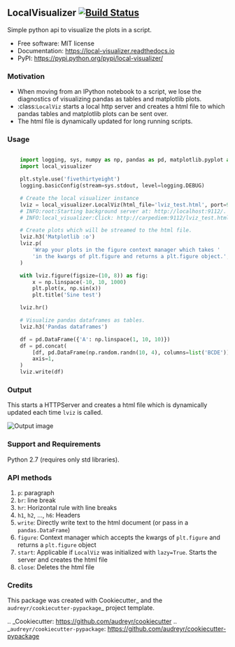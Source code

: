 ## LocalVisualizer [![Build Status](https://travis-ci.org/psvishnu91/local_visualizer.svg?branch=master)](https://travis-ci.org/psvishnu91/local_visualizer)

Simple python api to visualize the plots in a script.

* Free software: MIT license
* Documentation: https://local-visualizer.readthedocs.io
* PyPI: https://pypi.python.org/pypi/local-visualizer/


### Motivation
* When moving from an IPython notebook to a script, we lose the diagnostics
    of visualizing pandas as tables and matplotlib plots.
* :class:`LocalViz` starts a local http server and creates a html file to
    which pandas tables and matplotlib plots can be sent over.
* The html file is dynamically updated for long running scripts.

### Usage
``` python

    import logging, sys, numpy as np, pandas as pd, matplotlib.pyplot as plt
    import local_visualizer

    plt.style.use('fivethirtyeight')
    logging.basicConfig(stream=sys.stdout, level=logging.DEBUG)

    # Create the local visualizer instance
    lviz = local_visualizer.LocalViz(html_file='lviz_test.html', port=9112)
    # INFO:root:Starting background server at: http://localhost:9112/.
    # INFO:local_visualizer:Click: http://carpediem:9112/lviz_test.html or http://localhost:9112/lviz_test.html

    # Create plots which will be streamed to the html file.
    lviz.h3('Matplotlib :o')
    lviz.p(
        'Wrap your plots in the figure context manager which takes '
        'in the kwargs of plt.figure and returns a plt.figure object.',
    )

    with lviz.figure(figsize=(10, 8)) as fig:
        x = np.linspace(-10, 10, 1000)
        plt.plot(x, np.sin(x))
        plt.title('Sine test')

    lviz.hr()

    # Visualize pandas dataframes as tables.
    lviz.h3('Pandas dataframes')

    df = pd.DataFrame({'A': np.linspace(1, 10, 10)})
    df = pd.concat(
        [df, pd.DataFrame(np.random.randn(10, 4), columns=list('BCDE'))],
        axis=1,
    )
    lviz.write(df)
```

### Output
This starts a HTTPServer and creates a html file which is dynamically updated
each time ``lviz`` is called.

![Output image]( https://i.imgur.com/jjwvAX2.png "The output of the above commands")

### Support and Requirements
Python 2.7 (requires only std libraries).

### API methods
1. `p`: paragraph
2. `br`: line break
3. `hr`: Horizontal rule with line breaks
4. `h1`, `h2`, ..., `h6`: Headers
5. `write`: Directly write text to the html document (or pass in a `pandas.DataFrame`)
6. `figure`: Context manager which accepts the kwargs of `plt.figure` and returns a `plt.figure` object
7. `start`: Applicable if `LocalViz` was initialized with `lazy=True`. Starts the server and creates the html file
8. `close`: Deletes the html file

### Credits
This package was created with Cookiecutter_ and the `audreyr/cookiecutter-pypackage`_ project template.

.. _Cookiecutter: https://github.com/audreyr/cookiecutter
.. _`audreyr/cookiecutter-pypackage`: https://github.com/audreyr/cookiecutter-pypackage
